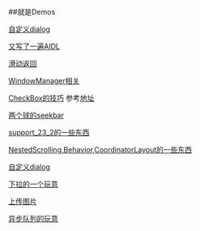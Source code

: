 ##就是Demos

[自定义dialog](https://github.com/70kg/Demos/tree/master/app/src/main/java/com/demos/ViewAnimation)

[又写了一遍AIDL](https://github.com/70kg/Demos/tree/master/app/src/main/java/com/demos/aidl)

[滑动返回](https://github.com/70kg/Demos/tree/master/app/src/main/java/com/demos/viewdraghelper)

[WindowManager相关](https://github.com/70kg/Demos/tree/master/app/src/main/java/com/demos/window)

[CheckBox的技巧](https://github.com/70kg/Demos/tree/master/app/src/main/java/com/demos/checkbox)    参考[地址](http://blog.oceancx.com/2016/01/31/Android-CheckBox%E8%AF%A6%E8%A7%A3)

[两个球的seekbar](https://github.com/70kg/Demos/tree/master/app/src/main/java/com/demos/TwoBallsSeekbar)

[support_23_2的一些东西](https://github.com/70kg/Demos/tree/master/app/src/main/java/com/demos/TwoBallsSeekbar)

[NestedScrolling,Behavior,CoordinatorLayout的一些东西](https://github.com/70kg/Demos/tree/master/app/src/main/java/com/demos/NestedScrolling)

[自定义dialog](https://github.com/70kg/Demos/tree/master/app/src/main/java/com/demos/CustomDialog)

[下拉的一个玩意](https://github.com/70kg/Demos/tree/master/app/src/main/java/com/demos/headlist)

[上传图片](https://github.com/70kg/Demos/tree/master/app/src/main/java/com/demos/uploadPic)

[异步队列的玩意](https://github.com/70kg/Demos/tree/master/app/src/main/java/com/demos/RequestQueue)
